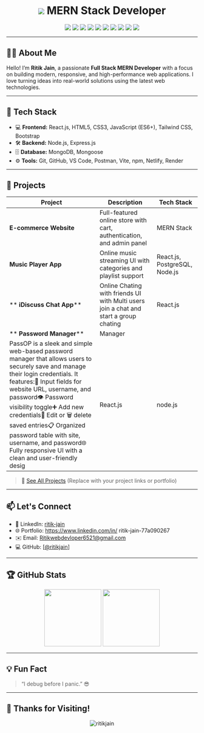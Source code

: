 <h1 align="center">
  <img src="https://img.icons8.com/ios-filled/50/000000/source-code.png"/> 
  MERN Stack Developer
</h1>

<p align="center">
  <img src="https://img.shields.io/badge/HTML5-E34F26?style=for-the-badge&logo=html5&logoColor=white"/>
  <img src="https://img.shields.io/badge/CSS3-1572B6?style=for-the-badge&logo=css3&logoColor=white"/>
  <img src="https://img.shields.io/badge/JavaScript-F7DF1E?style=for-the-badge&logo=javascript&logoColor=black"/>
  <img src="https://img.shields.io/badge/React.js-61DAFB?style=for-the-badge&logo=react&logoColor=black"/>
  <img src="https://img.shields.io/badge/Node.js-339933?style=for-the-badge&logo=nodedotjs&logoColor=white"/>
  <img src="https://img.shields.io/badge/Express.js-000000?style=for-the-badge&logo=express&logoColor=white"/>
  <img src="https://img.shields.io/badge/MongoDB-47A248?style=for-the-badge&logo=mongodb&logoColor=white"/>
  <img src="https://img.shields.io/badge/TailwindCSS-06B6D4?style=for-the-badge&logo=tailwindcss&logoColor=white"/>
  <img src="https://img.shields.io/badge/Git-F05032?style=for-the-badge&logo=git&logoColor=white"/>
  <img src="https://img.shields.io/badge/GitHub-100000?style=for-the-badge&logo=github&logoColor=white"/>
</p>

---

## 👨‍💻 About Me

Hello! I’m **Ritik Jain**, a passionate **Full Stack MERN Developer** with a focus on building modern, responsive, and high-performance web applications. I love turning ideas into real-world solutions using the latest web technologies.

---

## 🚀 Tech Stack

- 💻 **Frontend:** React.js, HTML5, CSS3, JavaScript (ES6+), Tailwind CSS, Bootstrap
- 🛠️ **Backend:** Node.js, Express.js
- 🗄️ **Database:** MongoDB, Mongoose
- ⚙️ **Tools:** Git, GitHub, VS Code, Postman, Vite, npm, Netlify, Render

---

## 📂 Projects

| Project | Description | Tech Stack |
|--------|-------------|------------|
| **E-commerce Website** | Full-featured online store with cart, authentication, and admin panel | MERN Stack |
| **Music Player App** | Online music streaming UI with categories and playlist support | React.js, PostgreSQL, Node.js |
| ** **iDiscuss Chat App**** | Online Chating with friends  UI with Multi users join a chat and start a group chating  |React.js|node.js,Socket.js|
| ** **Password Manager**** | Manager
PassOP is a sleek and simple web-based password manager that allows users to securely save and manage their login credentials. It features:🔎 Input fields for website URL, username, and password👁️ Password visibility toggle➕ Add new credentials📝 Edit or 🗑️ delete saved entries📋 Organized password table with site, username, and password🌐 Fully responsive UI with a clean and user-friendly desig  |React.js|node.js|Css|Express.js|

> 🔗 [See All Projects](https://ritikjainportfolio.netlify.app/) (Replace with your project links or portfolio) 

---

## 📫 Let's Connect

- 💼 LinkedIn: [ritik-jain](https://www.linkedin.com/in/ritik-jain/)
- 🌐 Portfolio: https://www.linkedin.com/in/ ritik-jain-77a090267
- ✉️ Email: Ritikwebdevloper6521@gmail.com 
- 💻 GitHub: [[@ritikjain](https://github.com/ritikjain)]

---

## 🏆 GitHub Stats

<p align="center">
  <img src="https://github-readme-stats.vercel.app/api?username=ritikjain&show_icons=true&theme=radical" height="150"/>
  <img src="https://github-readme-stats.vercel.app/api/top-langs/?username=ritikjain&layout=compact&theme=radical" height="150"/>
</p>

---

## 💡 Fun Fact

> “I debug before I panic.” 😎

---

## 🙏 Thanks for Visiting!

<p align="center">
  <img src="https://komarev.com/ghpvc/?username=ritikjain&label=Profile%20views&color=0e75b6&style=flat" alt="ritikjain" />
</p>
